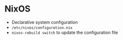 # NixOS

- Declarative system configuration
- `/etc/nixos/configuration.nix`
- `nixos-rebuild switch` to update the configuration file
